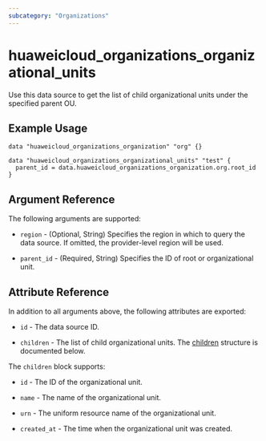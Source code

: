 ```yaml
---
subcategory: "Organizations"
---
```


# huaweicloud_organizations_organizational_units

Use this data source to get the list of child organizational units under the specified parent OU.

## Example Usage

```hcl
data "huaweicloud_organizations_organization" "org" {}

data "huaweicloud_organizations_organizational_units" "test" {
  parent_id = data.huaweicloud_organizations_organization.org.root_id
}
```

## Argument Reference

The following arguments are supported:

* `region` - (Optional, String) Specifies the region in which to query the data source.
  If omitted, the provider-level region will be used.

* `parent_id` - (Required, String) Specifies the ID of root or organizational unit.

## Attribute Reference

In addition to all arguments above, the following attributes are exported:

* `id` - The data source ID.

* `children` - The list of child organizational units.
  The [children](#OrganizationalUnits) structure is documented below.

<a name="OrganizationalUnits"></a>
The `children` block supports:

* `id` - The ID of the organizational unit.

* `name` - The name of the organizational unit.

* `urn` - The uniform resource name of the organizational unit.

* `created_at` - The time when the organizational unit was created.
